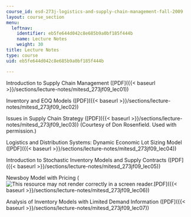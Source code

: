 ```yaml
---
course_id: esd-273j-logistics-and-supply-chain-management-fall-2009
layout: course_section
menu:
  leftnav:
    identifier: eb5fe644d042c8e685b9a0bf185f444b
    name: Lecture Notes
    weight: 30
title: Lecture Notes
type: course
uid: eb5fe644d042c8e685b9a0bf185f444b

---
```


Introduction to Supply Chain Management ([PDF]({{< baseurl >}}/sections/lecture-notes/mitesd_273jf09_lec01))

Inventory and EOQ Models ([PDF]({{< baseurl >}}/sections/lecture-notes/mitesd_273jf09_lec02))

Issues in Supply Chain Strategy ([PDF]({{< baseurl >}}/sections/lecture-notes/mitesd_273jf09_lec03)) (Courtesy of Don Rosenfield. Used with permission.)

Logistics and Distribution Systems: Dynamic Economic Lot Sizing Model ([PDF]({{< baseurl >}}/sections/lecture-notes/mitesd_273jf09_lec04))

Introduction to Stochastic Inventory Models and Supply Contracts ([PDF]({{< baseurl >}}/sections/lecture-notes/mitesd_273jf09_lec05))

Newsboy Model with Pricing (![This resource may not render correctly in a screen reader.](/images/inacessible.gif)[PDF]({{< baseurl >}}/sections/lecture-notes/mitesd_273jf09_lec06))

Analysis of Inventory Models with Limited Demand Information ([PDF]({{< baseurl >}}/sections/lecture-notes/mitesd_273jf09_lec07))